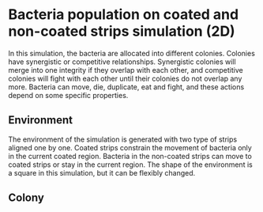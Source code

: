 # Bacteria population on coated and non-coated strips simulation (2D)

In this simulation, the bacteria are allocated into different colonies. Colonies have synergistic or competitive relationships. Synergistic colonies will merge into one integrity if they overlap with each other, and competitive colonies will fight with each other until their colonies do not overlap any more. Bacteria can move, die, duplicate, eat and fight, and these actions depend on some specific properties.

## Environment

The environment of the simulation is generated with two type of strips aligned one by one. Coated strips constrain the movement of bacteria only in the current coated region. Bacteria in the non-coated strips can move to coated strips or stay in the current region. The shape of the environment is a square in this simulation, but it can be flexibly changed.  

## Colony
